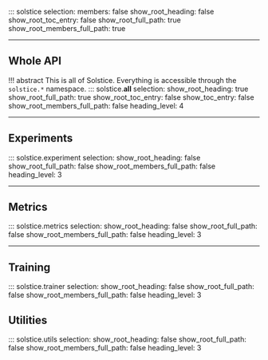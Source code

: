 ::: solstice
    selection:
        members: false
        show_root_heading: false
        show_root_toc_entry: false
        show_root_full_path: true
        show_root_members_full_path: true

---

## Whole API

!!! abstract
    This is all of Solstice. Everything is accessible through the `solstice.*` namespace.
    ::: solstice.__all__
        selection:
            show_root_heading: true
            show_root_full_path: true
            show_root_toc_entry: false
            show_toc_entry: false
            show_root_members_full_path: false
            heading_level: 4

---

## Experiments

::: solstice.experiment
    selection:
        show_root_heading: false
        show_root_full_path: false
        show_root_members_full_path: false
        heading_level: 3

---

## Metrics

::: solstice.metrics
    selection:
        show_root_heading: false
        show_root_full_path: false
        show_root_members_full_path: false
        heading_level: 3

---

## Training

::: solstice.trainer
    selection:
        show_root_heading: false
        show_root_full_path: false
        show_root_members_full_path: false
        heading_level: 3

## Utilities

::: solstice.utils
    selection:
        show_root_heading: false
        show_root_full_path: false
        show_root_members_full_path: false
        heading_level: 3
